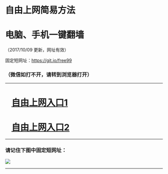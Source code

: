 ﻿# 自由上网简易方法

# 电脑、手机一键翻墙

（2017/10/09 更新，网址有效）

固定短网址：https://git.io/free99

### （微信如打不开，请转到浏览器打开）


***





# &nbsp;&nbsp; <a href="http://ft845923397.fwq-tz-1001.info/fwqtz01.html?t=100900119275 " target="_blank">自由上网入口1</a>
# &nbsp;&nbsp; <a href="http://ft2163529553.fwq-tz-1002.info/fwqtz02.html?t=100900116475 " target="_blank">自由上网入口2</a>
***

### 请记住下图中固定短网址：

<img src="https://s3-us-west-2.amazonaws.com/fwq-1001/yjfq-20170905okok.png" /> 


***

